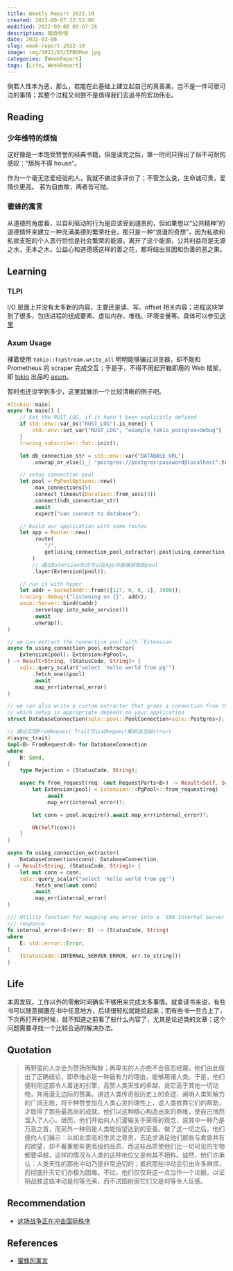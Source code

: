 ```yaml
---
title: Weekly Report 2022.10
created: 2022-09-07 22:53:00
modified: 2022-09-08 09:07:26
description: 暗自怜惜
date: 2022-03-06
slug: week-report-2022-10
image: img/2022/03/IPBDMom.jpg
categories: [WeekReport]
tags: [Life, WeekReport]
---
```


倘若人性本为恶，那么，若能在此基础上建立起自己的真善美，岂不是一件可歌可泣的事情；其整个过程又何尝不是值得我们去追寻的宏功伟业。

## Reading

### 少年维特的烦恼

这好像是一本饱受赞誉的经典书籍，但是读完之后，第一时间只得出了俗不可耐的感叹：“舔狗不得 house”。

作为一个毫无恋爱经验的人，我就不做过多评价了；不管怎么说，生命诚可贵，爱情价更高。 若为自由故，两者皆可抛。

### 蜜蜂的寓言

从道德的角度看，以自利驱动的行为是应该受到谴责的，但如果想以“公共精神”的道德情怀来建立一种充满美德的繁荣社会，那只是一种“浪漫的奇想”，因为私欲和私欲支配的个人恶行恰恰是社会繁荣的能源，离开了这个能源，公共利益将是无源之水，无本之木。公益心和道德感这样的善之花，都将结出贫困和伪善的恶之果。

## Learning

### TLPI

I/O 层面上并没有太多新的内容，主要还是读、写、offset 相关内容；进程这块学到了很多，包括进程的组成要素、虚拟内存、堆栈、环境变量等。具体可以参见[这里](https://rin.azusachino.cn/reading/the-linux-programming-interface/06.process.html)

### Axum Usage

裸着使用 `tokio::TcpStream.write_all` 明明能够骗过浏览器，却不能和 Prometheus 的 scraper 完成交互；于是乎，不得不用起开箱即用的 Web 框架，即 [tokio](https://tokio.rs) 出品的 [axum](https://docs.rs/axum/latest/axum/)。

暂时也还没学到多少，这里就展示一个比较清晰的例子吧。

```rust
#[tokio::main]
async fn main() {
    // Set the RUST_LOG, if it hasn't been explicitly defined
    if std::env::var_os("RUST_LOG").is_none() {
        std::env::set_var("RUST_LOG", "example_tokio_postgres=debug")
    }
    tracing_subscriber::fmt::init();

    let db_connection_str = std::env::var("DATABASE_URL")
        .unwrap_or_else(|_| "postgres://postgres:password@localhost".to_string());

    // setup connection pool
    let pool = PgPoolOptions::new()
        .max_connections(5)
        .connect_timeout(Duration::from_secs(3))
        .connect(&db_connection_str)
        .await
        .expect("can connect to database");

    // build our application with some routes
    let app = Router::new()
        .route(
            "/",
            get(using_connection_pool_extractor).post(using_connection_extractor),
        )
        // 通过Extension形式可以在App中直接获取到pool
        .layer(Extension(pool));

    // run it with hyper
    let addr = SocketAddr::from(([127, 0, 0, 1], 3000));
    tracing::debug!("listening on {}", addr);
    axum::Server::bind(&addr)
        .serve(app.into_make_service())
        .await
        .unwrap();
}

// we can extract the connection pool with `Extension`
async fn using_connection_pool_extractor(
    Extension(pool): Extension<PgPool>,
) -> Result<String, (StatusCode, String)> {
    sqlx::query_scalar("select 'hello world from pg'")
        .fetch_one(&pool)
        .await
        .map_err(internal_error)
}

// we can also write a custom extractor that grabs a connection from the pool
// which setup is appropriate depends on your application
struct DatabaseConnection(sqlx::pool::PoolConnection<sqlx::Postgres>);

// 通过实现FromRequest Trait可以从Request解析出当前struct
#[async_trait]
impl<B> FromRequest<B> for DatabaseConnection
where
    B: Send,
{
    type Rejection = (StatusCode, String);

    async fn from_request(req: &mut RequestParts<B>) -> Result<Self, Self::Rejection> {
        let Extension(pool) = Extension::<PgPool>::from_request(req)
            .await
            .map_err(internal_error)?;

        let conn = pool.acquire().await.map_err(internal_error)?;

        Ok(Self(conn))
    }
}

async fn using_connection_extractor(
    DatabaseConnection(conn): DatabaseConnection,
) -> Result<String, (StatusCode, String)> {
    let mut conn = conn;
    sqlx::query_scalar("select 'hello world from pg'")
        .fetch_one(&mut conn)
        .await
        .map_err(internal_error)
}

/// Utility function for mapping any error into a `500 Internal Server Error`
/// response.
fn internal_error<E>(err: E) -> (StatusCode, String)
where
    E: std::error::Error,
{
    (StatusCode::INTERNAL_SERVER_ERROR, err.to_string())
}
```

## Life

本周发现，工作以外的零散时间确实不够用来完成太多事情。就拿读书来说，有些书可以随意搁置在书中任意地方，后续很轻松就能拾起来；而有些书一旦合上了，下次再打开的时候，就不知道之前看了些什么内容了，尤其是论述类的文章；这个问题需要寻找一个比较合适的解决办法。

## Quotation

> 再野蛮的人亦会为赞扬所陶醉；再卑劣的人亦绝不会容忍轻蔑。他们由此做出了正确结论，即恭维必是一种最有力的理由，能够用诸人类。于是，他们便利用这部令人着迷的引擎，高赞人类天性的卓越，说它高于其他一切动物，并用漫无边际的赞美，讲述人类传奇般历史上的奇迹，阐明人类知解力的广阔无垠，将千种赞誉加在人类心灵的理性上，说人类依靠它们的帮助，才取得了那些最高尚的成就。他们以这种精心构造出来的恭维，使自己悄然溜入了人心。继而，他们开始向人们灌输关于荣辱的观念，说其中一种乃是万恶之首，而另外一种则是人类能指望达到的至善。做了这一切之后，他们便向人们展示：以如此崇高的生灵之尊贵，去追求满足他们那些与禽兽共有的欲望，却不看重那些更高级的品质，而这些品质使他们比一切可见的生物都要卓越，这样的情况与人类的这种地位又是何其不相称。诚然，他们亦承认：人类天性的那些冲动乃是非常迫切的；抵抗那些冲动会引出许多麻烦，而彻底扑灭它们亦极为困难。不过，他们仅仅将这一点当作一个论据，以证明战胜这些冲动是何等光荣，而不试图削弱它们又是何等令人反感。

## Recommendation

- [这场战争正在冲击国际秩序](https://mp.weixin.qq.com/s/MDmjk6hQuEFBp3svuZPVPA)

## References

- [蜜蜂的寓言](https://weread.qq.com/web/reader/89532f50716a4ca8895d0e1kc81322c012c81e728d9d180)

